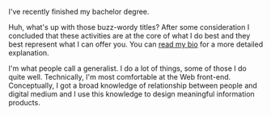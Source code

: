 I've recently finished my bachelor degree. 




Huh, what's up with those buzz-wordy titles? After some consideration I concluded that these activities are at the core of what I do best and they best represent what I can offer you. You can [read my bio](../bio) for a more detailed explanation.

I'm what people call a generalist. I do a lot of things, some of those I do quite well. Technically, I'm most comfortable at the Web front-end. Conceptually, I got a broad knowledge of relationship between people and digital medium and I use this knowledge to design meaningful information products.